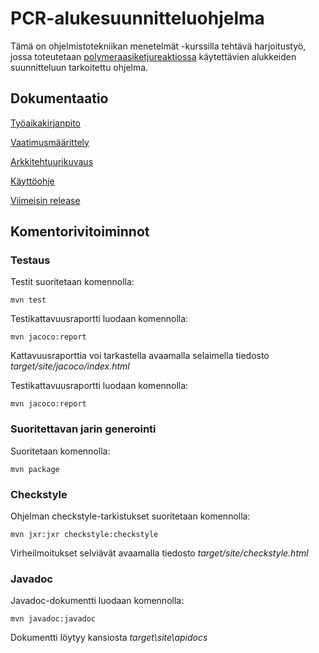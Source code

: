 # **PCR-alukesuunnitteluohjelma**

Tämä on ohjelmistotekniikan menetelmät -kurssilla tehtävä harjoitustyö, jossa toteutetaan [polymeraasiketjureaktiossa](https://fi.wikipedia.org/wiki/Polymeraasiketjureaktio) käytettävien alukkeiden suunnitteluun tarkoitettu ohjelma.

## Dokumentaatio

[Työaikakirjanpito](https://github.com/Karttune/otm-harjoitustyo/blob/master/dokumentaatio/tuntikirjanpito.md)

[Vaatimusmäärittely](https://github.com/Karttune/otm-harjoitustyo/blob/master/dokumentaatio/vaatimusmaarittely.md)

[Arkkitehtuurikuvaus](https://github.com/Karttune/otm-harjoitustyo/blob/master/dokumentaatio/arkkitehtuuri.md)

[Käyttöohje](https://github.com/Karttune/otm-harjoitustyo/blob/master/dokumentaatio/kayttoohje.md)

[Viimeisin release](https://github.com/Karttune/otm-harjoitustyo/releases)

## Komentorivitoiminnot

### Testaus

Testit suoritetaan komennolla:

```
mvn test
```

Testikattavuusraportti luodaan komennolla:

```
mvn jacoco:report
```

Kattavuusraporttia voi tarkastella avaamalla selaimella tiedosto _target/site/jacoco/index.html_

Testikattavuusraportti luodaan komennolla:

```
mvn jacoco:report
```

### Suoritettavan jarin generointi

Suoritetaan komennolla:

```
mvn package
```

### Checkstyle

Ohjelman checkstyle-tarkistukset suoritetaan komennolla:

```
mvn jxr:jxr checkstyle:checkstyle
```

Virheilmoitukset selviävät avaamalla tiedosto _target/site/checkstyle.html_

### Javadoc

Javadoc-dokumentti luodaan komennolla:

```
mvn javadoc:javadoc
```
Dokumentti löytyy kansiosta _target\site\apidocs_

